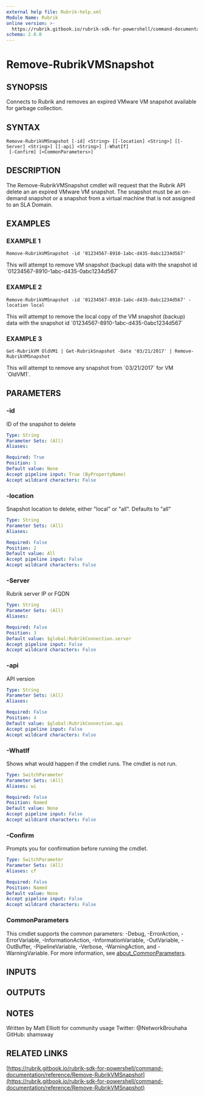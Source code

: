 ```yaml
---
external help file: Rubrik-help.xml
Module Name: Rubrik
online version: >-
  https://rubrik.gitbook.io/rubrik-sdk-for-powershell/command-documentation/reference/Remove-RubrikVMSnapshot
schema: 2.0.0
---
```


# Remove-RubrikVMSnapshot

## SYNOPSIS

Connects to Rubrik and removes an expired VMware VM snapshot available for garbage collection.

## SYNTAX

```text
Remove-RubrikVMSnapshot [-id] <String> [[-location] <String>] [[-Server] <String>] [[-api] <String>] [-WhatIf]
 [-Confirm] [<CommonParameters>]
```

## DESCRIPTION

The Remove-RubrikVMSnapshot cmdlet will request that the Rubrik API delete an an expired VMware VM snapshot. The snapshot must be an on-demand snapshot or a snapshot from a virtual machine that is not assigned to an SLA Domain.

## EXAMPLES

### EXAMPLE 1

```text
Remove-RubrikVMSnapshot -id '01234567-8910-1abc-d435-0abc1234d567'
```

This will attempt to remove VM snapshot \(backup\) data with the snapshot id \`01234567-8910-1abc-d435-0abc1234d567\`

### EXAMPLE 2

```text
Remove-RubrikVMSnapshot -id '01234567-8910-1abc-d435-0abc1234d567' -location local
```

This will attempt to remove the local copy of the VM snapshot \(backup\) data with the snapshot id \`01234567-8910-1abc-d435-0abc1234d567\`

### EXAMPLE 3

```text
Get-RubrikVM OldVM1 | Get-RubrikSnapshot -Date '03/21/2017' | Remove-RubrikVMSnapshot
```

This will attempt to remove any snapshot from \`03/21/2017\` for VM \`OldVM1\`.

## PARAMETERS

### -id

ID of the snapshot to delete

```yaml
Type: String
Parameter Sets: (All)
Aliases:

Required: True
Position: 1
Default value: None
Accept pipeline input: True (ByPropertyName)
Accept wildcard characters: False
```

### -location

Snapshot location to delete, either "local" or "all". Defaults to "all"

```yaml
Type: String
Parameter Sets: (All)
Aliases:

Required: False
Position: 2
Default value: All
Accept pipeline input: False
Accept wildcard characters: False
```

### -Server

Rubrik server IP or FQDN

```yaml
Type: String
Parameter Sets: (All)
Aliases:

Required: False
Position: 3
Default value: $global:RubrikConnection.server
Accept pipeline input: False
Accept wildcard characters: False
```

### -api

API version

```yaml
Type: String
Parameter Sets: (All)
Aliases:

Required: False
Position: 4
Default value: $global:RubrikConnection.api
Accept pipeline input: False
Accept wildcard characters: False
```

### -WhatIf

Shows what would happen if the cmdlet runs. The cmdlet is not run.

```yaml
Type: SwitchParameter
Parameter Sets: (All)
Aliases: wi

Required: False
Position: Named
Default value: None
Accept pipeline input: False
Accept wildcard characters: False
```

### -Confirm

Prompts you for confirmation before running the cmdlet.

```yaml
Type: SwitchParameter
Parameter Sets: (All)
Aliases: cf

Required: False
Position: Named
Default value: None
Accept pipeline input: False
Accept wildcard characters: False
```

### CommonParameters

This cmdlet supports the common parameters: -Debug, -ErrorAction, -ErrorVariable, -InformationAction, -InformationVariable, -OutVariable, -OutBuffer, -PipelineVariable, -Verbose, -WarningAction, and -WarningVariable. For more information, see [about\_CommonParameters](http://go.microsoft.com/fwlink/?LinkID=113216).

## INPUTS

## OUTPUTS

## NOTES

Written by Matt Elliott for community usage Twitter: @NetworkBrouhaha GitHub: shamsway

## RELATED LINKS

[https://rubrik.gitbook.io/rubrik-sdk-for-powershell/command-documentation/reference/Remove-RubrikVMSnapshot](https://rubrik.gitbook.io/rubrik-sdk-for-powershell/command-documentation/reference/Remove-RubrikVMSnapshot)

